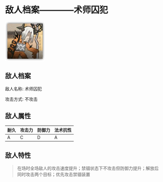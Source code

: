 # 敌人档案————术师囚犯

![术师囚犯](./eneIcons/术师囚犯.png)

## 敌人档案

敌人名称: 术师囚犯

攻击方式: 不攻击

## 敌人属性

| 耐久      | 攻击力  | 防御力 | 法术抗性 |
|---------|------|-----|------|
| A | C | D | A |

## 敌人特性
> 在场时全场敌人的攻击速度提升；禁锢状态下不攻击但防御力提升；解放后同时攻击两个目标；优先攻击禁锢装置
